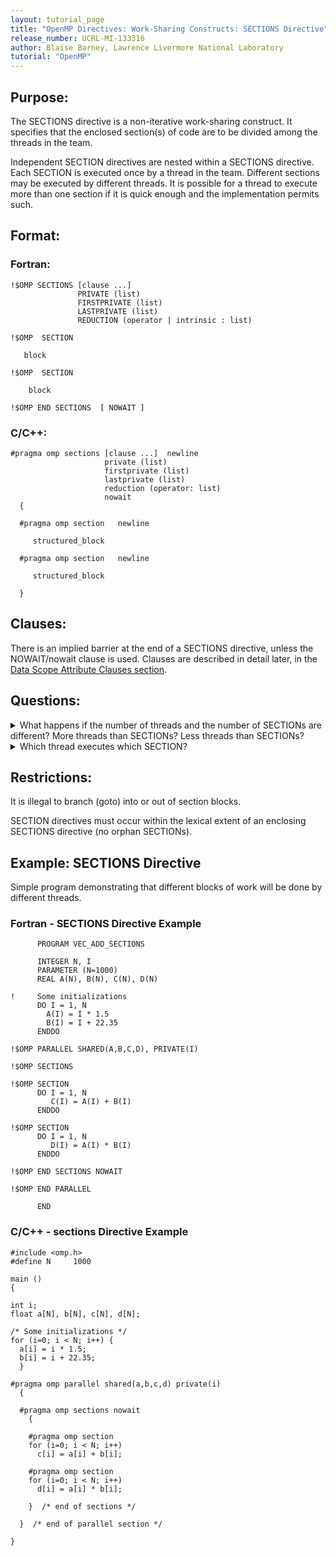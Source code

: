 ```yaml
---
layout: tutorial_page
title: "OpenMP Directives: Work-Sharing Constructs: SECTIONS Directive"
release_number: UCRL-MI-133316
author: Blaise Barney, Lawrence Livermore National Laboratory
tutorial: "OpenMP"
---
```


## Purpose:

The SECTIONS directive is a non-iterative work-sharing construct. It specifies that the enclosed section(s) of code are to be divided among the threads in the team.

Independent SECTION directives are nested within a SECTIONS directive. Each SECTION is executed once by a thread in the team. Different sections may be executed by different threads. It is possible for a thread to execute more than one section if it is quick enough and the implementation permits such.

## Format:

### Fortran:

```
!$OMP SECTIONS [clause ...] 
               PRIVATE (list) 
               FIRSTPRIVATE (list) 
               LASTPRIVATE (list) 
               REDUCTION (operator | intrinsic : list) 

!$OMP  SECTION 

   block

!$OMP  SECTION 

    block 

!$OMP END SECTIONS  [ NOWAIT ]
```

### C/C++:

```
#pragma omp sections [clause ...]  newline 
                     private (list) 
                     firstprivate (list) 
                     lastprivate (list) 
                     reduction (operator: list) 
                     nowait
  {

  #pragma omp section   newline 

     structured_block

  #pragma omp section   newline 

     structured_block

  }
```

## Clauses:

There is an implied barrier at the end of a SECTIONS directive, unless the NOWAIT/nowait clause is used.
Clauses are described in detail later, in the [Data Scope Attribute Clauses section](data_scope.md).

## Questions:

<details>
  <summary>	What happens if the number of threads and the number of SECTIONs are different? More threads than SECTIONs? Less threads than SECTIONs?</summary>
  
#### ANSWER: 

If there are more threads than sections, some threads will not execute a section and some will.  If there are more sections than threads, the implementation defines how the extra sections are executed.
</details>

 <details>
  <summary>	Which thread executes which SECTION? </summary>
  
#### ANSWER: 

It is up to the implementation to decide which threads will execute a section and which threads will not, and it can vary from execution to execution.
</details>

## Restrictions:

It is illegal to branch (goto) into or out of section blocks.

SECTION directives must occur within the lexical extent of an enclosing SECTIONS directive (no orphan SECTIONs).

## Example: SECTIONS Directive

Simple program demonstrating that different blocks of work will be done by different threads.

### Fortran - SECTIONS Directive Example

```
      PROGRAM VEC_ADD_SECTIONS

      INTEGER N, I
      PARAMETER (N=1000)
      REAL A(N), B(N), C(N), D(N)

!     Some initializations
      DO I = 1, N
        A(I) = I * 1.5
        B(I) = I + 22.35
      ENDDO

!$OMP PARALLEL SHARED(A,B,C,D), PRIVATE(I)

!$OMP SECTIONS

!$OMP SECTION
      DO I = 1, N
         C(I) = A(I) + B(I)
      ENDDO

!$OMP SECTION
      DO I = 1, N
         D(I) = A(I) * B(I)
      ENDDO

!$OMP END SECTIONS NOWAIT

!$OMP END PARALLEL

      END
```

### C/C++ - sections Directive Example

```
#include <omp.h>
#define N     1000

main ()
{

int i;
float a[N], b[N], c[N], d[N];

/* Some initializations */
for (i=0; i < N; i++) {
  a[i] = i * 1.5;
  b[i] = i + 22.35;
  }

#pragma omp parallel shared(a,b,c,d) private(i)
  {

  #pragma omp sections nowait
    {

    #pragma omp section
    for (i=0; i < N; i++)
      c[i] = a[i] + b[i];

    #pragma omp section
    for (i=0; i < N; i++)
      d[i] = a[i] * b[i];

    }  /* end of sections */

  }  /* end of parallel section */

}
```

